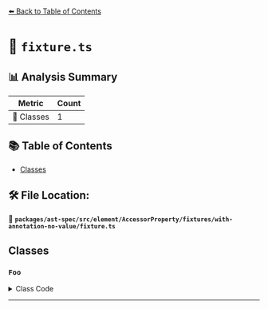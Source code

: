 [⬅️ Back to Table of Contents](../../../../../../../index.md)

# 📄 `fixture.ts`

## 📊 Analysis Summary

| Metric | Count |
|--------|-------|
| 🧱 Classes | 1 |

## 📚 Table of Contents

- [Classes](#classes)

## 🛠️ File Location:
📂 **`packages/ast-spec/src/element/AccessorProperty/fixtures/with-annotation-no-value/fixture.ts`**

## Classes

### `Foo`

<details><summary>Class Code</summary>

```ts
class Foo {
  accessor prop: string;
}
```
</details>


---